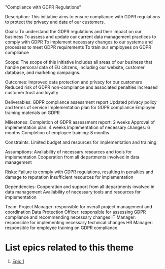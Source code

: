 "Compliance with GDPR Regulations"

Description: 
This initiative aims to ensure compliance with GDPR regulations to protect the privacy and data of our customers.

Goals: 
To understand the GDPR regulations and their impact on our business
To assess and update our current data management practices to comply with GDPR
To implement necessary changes to our systems and processes to meet GDPR requirements
To train our employees on GDPR compliance

Scope: The scope of this initiative includes all areas of our business that handle personal data of EU citizens, including our website, customer database, and marketing campaigns.

Outcomes: 
Improved data protection and privacy for our customers
Reduced risk of GDPR non-compliance and associated penalties
Increased customer trust and loyalty

Deliverables: 
GDPR compliance assessment report
Updated privacy policy and terms of service
Implementation plan for GDPR compliance
Employee training materials on GDPR

Milestones:
Completion of GDPR assessment report: 2 weeks
Approval of implementation plan: 4 weeks
Implementation of necessary changes: 6 months
Completion of employee training: 8 months

Constraints: 
Limited budget and resources for implementation and training.

Assumptions: 
Availability of necessary resources and tools for implementation
Cooperation from all departments involved in data management

Risks: 
Failure to comply with GDPR regulations, resulting in penalties and damage to reputation
Insufficient resources for implementation

Dependencies: 
Cooperation and support from all departments involved in data management
Availability of necessary tools and resources for implementation

Team: 
Project Manager: responsible for overall project management and coordination
Data Protection Officer: responsible for assessing GDPR compliance and recommending necessary changes
IT Manager: responsible for implementing necessary technical changes
HR Manager: responsible for employee training on GDPR compliance

# List epics related to this theme
1. [Epic 1](documentation/templates/theme/initiatives/epics/epic_template.md)